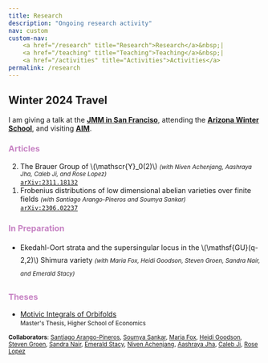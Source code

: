 ```yaml
---
title: Research
description: "Ongoing research activity"
nav: custom
custom-nav: 
    <a href="/research" title="Research">Research</a>&nbsp;|
    <a href="/teaching" title="Teaching">Teaching</a>&nbsp;|
    <a href="/activities" title="Activities">Activities</a>
permalink: /research
---
```


<div class="callout">
    <h2> Winter 2024 Travel </h2>
I am giving a talk at the <a href="https://www.jointmathematicsmeetings.org/meetings/national/jmm2024/2300_progfull.html"><b>JMM in San Franciso</b></a>, attending the <a href="https://swc-math.github.io/aws/2024/index.html"><b>Arizona Winter School</b></a>, and visiting <a href="https://aimath.org/programs/squares/"><b>AIM</b></a>.
</div>

<!-- ### Articles -->
<h3 style="color:#c783c4">Articles</h3>

<ol reversed>
<li> The Brauer Group of \(\mathscr{Y}_0(2)\) <small><em>(with Niven Achenjang, Aashraya Jha, Caleb Ji, and Rose Lopez)</em></small><br>
    <a href="https://arxiv.org/abs/2311.18132"><code>arXiv:2311.18132</code></a> </li>

<li> Frobenius distributions of low dimensional abelian varieties over finite fields <small><em>(with Santiago Arango-Pineros and Soumya Sankar)</em></small><br>
    <a href="https://arxiv.org/abs/2306.02237"><code>arXiv:2306.02237</code></a> </li>
</ol>

<!-- --------------------------------------------------- -->

<h3 style="color:#c783c4">In Preparation</h3>
<ul style="line-height:180%">

<li> Ekedahl-Oort strata and the supersingular locus in the \(\mathsf{GU}(q-2,2)\) Shimura variety <small><em>(with Maria Fox, Heidi Goodson, Steven Groen, Sandra Nair, and Emerald Stacy)</em></small></li>

<!-- <li> A \(p\)-adic analytic Brauer Group <small><em>(with Martin Weissman)</em></small></li> -->

</ul>

<!-- --------------------------------------------------- -->

<!-- ### Theses -->
<h3 style="color:#c783c4">Theses</h3>

* [Motivic Integrals of Orbifolds](https://www.hse.ru/en/edu/vkr/296285338)<br>
<small>Master's Thesis, Higher School of Economics</small>

<!-- --------------------------------------------------- -->

<small>

**Collaborators**: [Santiago Arango-Pineros](https://sarangop1728.github.io/about/), [Soumya Sankar](https://sites.google.com/site/soumya3sankar/), [Maria Fox](https://sites.google.com/view/mariafox/), [Heidi Goodson](https://sites.google.com/site/heidigoodson/), [Steven Groen](https://sites.google.com/view/stevengroen), [Sandra Nair](https://sites.google.com/view/sandra-nair), [Emerald Stacy](https://www.washcoll.edu/people_departments/faculty/estacy2.php), [Niven Achenjang](https://www.mit.edu/~NivenT/), [Aashraya Jha](https://sites.google.com/view/aashrayajha/home), [Caleb Ji](https://math.columbia.edu/~calebji/), [Rose Lopez](https://math.berkeley.edu/people/grad/rose-lopez)

</small>

<!-- --------------------------------------------------- -->

<script src="https://cdn.mathjax.org/mathjax/latest/MathJax.js?config=TeX-AMS-MML_HTMLorMML" type="text/javascript"></script>

<!-- c885b9 -->